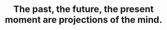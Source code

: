 ---
title: The past, the future, the present moment are projections of the mind.
tags: experience
---